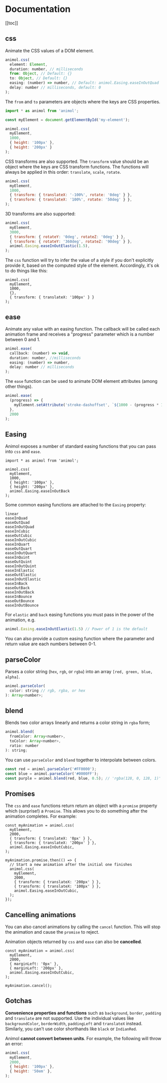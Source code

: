 # Documentation

[[toc]]

## css

Animate the CSS values of a DOM element.

```javascript
animol.css(
  element: Element,
  duration: number, // milliseconds
  from: Object, // Default: {}
  to: Object, // Default: {}
  easing: (number) => number, // Default: animol.Easing.easeInOutQuad
  delay: number // milliseconds, default: 0
);
```

The `from` and `to` parameters are objects where the keys are CSS properties.

```javascript
import * as animol from 'animol';

const myElement = document.getElementById('my-element');

animol.css(
  myElement,
  1000,
  { height: '100px' },
  { height: '200px' }
);
```

<Css-1 />

CSS transforms are also supported. The `transform` value should be an object where the keys are CSS transform functions. The functions will always be applied in this order: `translate`, `scale`, `rotate`.

```javascript
animol.css(
  myElement,
  1000,
  { transform: { translateX: '-100%', rotate: '0deg' } },
  { transform: { translateX: '100%', rotate: '50deg' } },
);
```

<Css-2 />

3D transforms are also supported:

```javascript
animol.css(
  myElement,
  3000,
  { transform: { rotateY: '0deg', rotateZ: '0deg' } },
  { transform: { rotateY: '360deg', rotateZ: '90deg' } },
  animol.Easing.easeInOutElastic(1.5),
);
```

<Css-3 />

The `css` function will try to infer the value of a style if you don't explicitly provide it, based on the computed style of the element. Accordingly, it's ok to do things like this:

```javascript{4}
animol.css(
  myElement,
  1000,
  {},
  { transform: { translateX: '100px' } }
);
```

## ease

Animate any value with an easing function. The callback will be called each animation frame and receives a "progress" parameter which is a number between 0 and 1.

```javascript
animol.ease(
  callback: (number) => void,
  duration: number, //milliseconds
  easing: (number) => number,
  delay: number // milliseconds
);
```

The `ease` function can be used to animate DOM element attributes (among other things).

```javascript
animol.ease(
  (progress) => {
    myElement.setAttribute('stroke-dashoffset', `${1000 - (progress * 1000)}`)
  },
  2000
);
```

<EaseSvg/>

## Easing

Animol exposes a number of standard easing functions that you can pass into `css` and `ease`.

```javascript{8}
import * as animol from 'animol';

animol.css(
  myElement,
  1000,
  { height: '100px' },
  { height: '200px' },
  animol.Easing.easeInOutBack
);
```

Some common easing functions are attached to the `Easing` property:
```
linear
easeInQuad
easeOutQuad
easeInOutQuad
easeInCubic
easeOutCubic
easeInOutCubic
easeInQuart
easeOutQuart
easeInOutQuart
easeInQuint
easeOutQuint
easeInOutQuint
easeInElastic
easeOutElastic
easeInOutElastic
easeInBack
easeOutBack
easeInOutBack
easeInBounce
easeOutBounce
easeInOutBounce
```

For `elastic` and `back` easing functions you must pass in the power of the animation, e.g.
```javascript
animol.Easing.easeInOutElastic(1.5) // Power of 1 is the default
```

You can also provide a custom easing function where the parameter and return value are each numbers between 0-1.

## parseColor

Parses a color string (`hex`, `rgb`, or `rgba`) into an array `[red, green, blue, alpha]`.

```javascript
animol.parseColor(
  color: string // rgb, rgba, or hex
): Array<number>;
```

## blend

Blends two color arrays linearly and returns a color string in `rgba` form;

```javascript
animol.blend(
  fromColor: Array<number>,
  toColor: Array<number>,
  ratio: number
): string;
```

You can use `parseColor` and `blend` together to interpolate between colors.

```javascript
const red = animol.parseColor('#FF0000');
const blue = animol.parseColor('#0000FF');
const purple = animol.blend(red, blue, 0.5); // 'rgba(128, 0, 128, 1)'
```

## Promises

The `css` and `ease` functions return return an object with a `promise` property which (surprise!) a `Promise`. This allows you to do something after the animation completes. For example: 

```javascript{9}
const myAnimation = animol.css(
  myElement,
  2000,
  { transform: { translateX: '0px' } },
  { transform: { translateX: '200px' } },
  animol.Easing.easeInOutCubic,
);

myAnimation.promise.then(() => {
  // Start a new animation after the initial one finishes
  animol.css(
    myElement,
    2000,
    { transform: { translateX: '200px' } },
    { transform: { translateX: '100px' } },
    animol.Easing.easeInOutCubic,
  );
});
```

<Promises/>

## Cancelling animations

You can also cancel animations by calling the `cancel` function. This will stop the animation and cause the `promise` to reject.

Animation objects returned by `css` and `ease` can also be **cancelled**.
```javascript{9}
const myAnimation = animol.css(
  myElement,
  2000,
  { marginLeft: '0px' },
  { marginLeft: '200px' },
  animol.Easing.easeInOutCubic,
);

myAnimation.cancel();
```

## Gotchas

**Convenience properties and functions** such as `background`, `border`, `padding` and `translate` are not supported. Use the individual values like `backgroundColor`, `borderWidth`, `paddingLeft` and `translateX` instead. Similarly, you can't use color shorthands like `black` or `IndianRed`.

Animol **cannot convert between units**. For example, the following will throw an error:
```javascript
animol.css(
  myElement,
  2000,
  { height: '100px' },
  { height: '50em' },
);
```